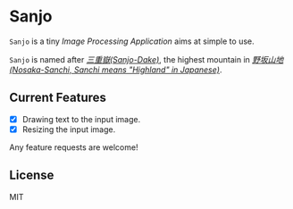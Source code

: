 # Sanjo

`Sanjo` is a tiny *Image Processing Application* aims at simple to use.

`Sanjo` is named after [_三重嶽(Sanjo-Dake)_](https://ja.wikipedia.org/wiki/%E4%B8%89%E9%87%8D%E5%B6%BD), the highest mountain in [_野坂山地(Nosaka-Sanchi, Sanchi means "Highland" in Japanese)_](https://ja.wikipedia.org/wiki/%E9%87%8E%E5%9D%82%E5%B1%B1%E5%9C%B0).

## Current Features

- [x] Drawing text to the input image.
- [x] Resizing the input image.

Any feature requests are welcome!

## License

MIT